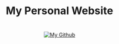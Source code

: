 <h1 align="center">My Personal Website</h1>
  <h3></h3>

</div>

<br/>

<div align="center">
  <a href="https://github.com/AndrewKim2807"><img alt="My Github" src="https://img.shields.io/badge/Linkedin-%230077B5.svg?logo=linkedin&logoColor=white"></a>

<br/>

